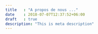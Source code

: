 ```yaml
---
title   : "A propos de nous ..."
date    : 2018-07-07T12:37:52+06:00
draft   : true
description: "This is meta description"
---
```


